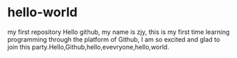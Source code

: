 # hello-world
my first repository
Hello github, my name is zjy, this is my first time learning programming through the platform of Github,
I am so excited and glad to join this party.Hello,Github,hello,evevryone,hello,world.
